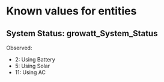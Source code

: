 # Known values for entities

## System Status: growatt_System_Status

Observed:
* 2: Using Battery
* 5: Using Solar
* 11: Using AC
